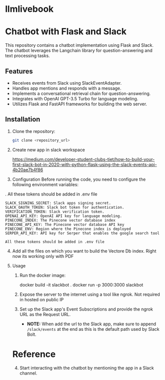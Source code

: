 # llmlivebook

# Chatbot with Flask and Slack

This repository contains a chatbot implementation using Flask and Slack. The chatbot leverages the Langchain library for question-answering and text processing tasks.

## Features

- Receives events from Slack using SlackEventAdapter.
- Handles app mentions and responds with a message.
- Implements a conversational retrieval chain for question-answering.
- Integrates with OpenAI GPT-3.5 Turbo for language modeling.
- Utilizes Flask and FastAPI frameworks for building the web server.

## Installation

1. Clone the repository:

   ```bash
   git clone <repository_url>

2.  Create new app in slack workspace

    https://medium.com/developer-student-clubs-tiet/how-to-build-your-first-slack-bot-in-2020-with-python-flask-using-the-slack-events-api-4b20ae7b4f86
    
3.   Configuration
    Before running the code, you need to configure the following environment variables:

 . All these tokens should be added in .env file
 
    SLACK_SIGNING_SECRET: Slack apps signing secret.
    SLACK_OAUTH_TOKEN: Slack bot token for authentication.
    VERIFICATION_TOKEN: Slack verification token.
    OPENAI_API_KEY: OpenAI API key for language modeling.
    PINECONE_INDEX: The Pinecone vector database index
    PINECONE_API_KEY: The Pinecone vector database API key 
    PINECONE_ENV: Region where the Pinecone index is deployed
    SERPER_API_KEY: API key for Serper that enables the google search tool

    All these tokens should be added in .env file

4.  Add all the files on which you want to build the Vectore Db index.
    Right now its working only with PDF

5.  Usage
    1.  Run the docker image:

        docker build -it slackbot .
        docker run -p 3000:3000 slackbot

    2.  Expose the server to the internet using a tool like ngrok. Not required in hosted on public IP

    3.  Set up the Slack app's Event Subscriptions and provide the ngrok URL as the Request URL.
        * **NOTE:** When add the url to the Slack app, make sure to append `/slack/events` at the end as this is the default path used by Slack Bolt.


    # Reference 
    
  
    4.  Start interacting with the chatbot by mentioning the app in a Slack channel.


